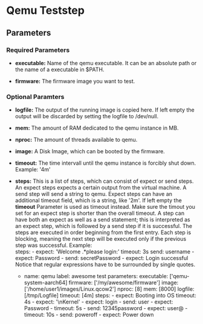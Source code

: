 # Qemu Teststep


## Parameters

### Required Parameters
* **executable:** Name of the qemu executable. It can be an absolute path or the name of a executable in $PATH.

* **firmware:** The firmware image you want to test.


### Optional Paramters
* **logfile:** The output of the running image is copied here. If left empty the output will be discarded by setting the logfile to /dev/null.

* **mem:** The amount of RAM dedicated to the qemu instance in MB.

* **nproc:** The amount of threads available to qemu. 

* **image:** A Disk Image, which can be booted by the firmware.

* **timeout:** The time intervall until the qemu instance is forcibly shut down. Example: '4m'

* **steps:** This is a list of steps, which can consist of expect or send steps. An expect steps expects a certain output from the virtual machine. A send step will send a string to qemu. Expect steps can have an additional timeout field, which is a string, like '2m'. If left empty the **timeout** Parameter is used as timeout instead. Make sure the timout you set for an expect step is shorter than the overall timeout.  A step can have both an expect as well as a send statement; this is interpreted as an expect step, which is followed by a send step if it is successful. The steps are executed in order beginning from the first entry. Each step is blocking, meaning the next step will be executed only if the previous step was successful. 
Example:  
    steps:
	  -  expect: 'Welcome .*please login:'
	     timeout: 3s
	     send: username
	  -  expect: Password
	  -  send: secretPassword
	  -  expect: Login successful
Notice that regular expressions have to be surrounded by single quotes.

     - name: qemu
	   label: awesome test
	   parameters:
			executable: ['qemu-system-aarch64]
			firmware: ['/my/awesome/firmware']
			image: ['/home/user1/images/Linux.qcow2']
			nproc: [8]
			mem: [8000]
			logfile: [/tmp/Logfile]
			timeout: [4m]
			steps:
				- expect: Booting into OS
				  timeout: 4s
				- expect: '\nKernel'
				- expect: login
				- send: user
				- expect: Password
				- timeout: 5s
				- send: 12345password
				- expect: user@
				- timeout: 10s
				- send: poweroff
				- expect: Power down
